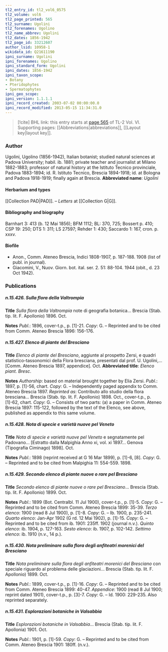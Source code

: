 ```yaml
---
tl2_entry_id: tl2_vol6_0575
tl2_volume: vol6
tl2_page_printed: 565
tl2_surname: Ugolini
tl2_forenames: Ugolino
tl2_name_abbrev: Ugolini
tl2_dates: 1856-1942
tl2_page_id: 33212607
author_lsid: 10958-1
wikidata_id: Q21611190
ipni_surname: Ugolini
ipni_forenames: Ugolino
ipni_standard_form: Ugolini
ipni_dates: 1856-1942
ipni_taxon_scope: 
- Botany
- Pteridophytes
- Spermatophytes
ipni_geo_scope: 
ipni_version: 1.1.1.1
ipni_record_created: 2003-07-02 00:00:00.0
ipni_record_modified: 2013-05-15 11:34:31.0
---
```



> [!cite] BHL link: this entry starts at [page 565](https://www.biodiversitylibrary.org/page/33212607) of TL-2 Vol. VI.
> Supporting pages: [[Abbreviations|abbreviations]], [[Layout key|layout key]].

### Author

Ugolini, Ugolino (1856-1942), Italian botanist; studied natural sciences at Padova University; habil. ib. 1881; private teacher and journalist at Milano 1882-1883; professor of natural history at the Istituto Tecnico provinciale, Padova 1883-1894; id. R. Istituto Tecnico, Brescia 1894-1918; id. at Bologna and Padova 1918-1919; finally again at Brescia. 
**Abbreviated name**: *Ugolini*

#### Herbarium and types

[[Collection PAD|PAD]]. – *Letters* at [[Collection G|G]].

#### Bibliography and biography

Barnhart 3: 413 (b. 12 Mai 1856); BFM 1112; BL: 370, 725; Bossert p. 410; CSP 19: 250; DTS 1: 311; LS 27597; Rehder 1: 430; Saccardo 1: 167, cron. p. xxxv.

#### Biofile

- Anon., Comm. Ateneo Brescia, Indici 1808-1907, p. 187-188. 1908 (list of publ. in journal).
- Giacomini, V., Nuov. Giorn. bot. ital. ser. 2. 51: 88-104. 1944 (obit., d. 23 Oct 1942).

### Publications

##### n.15.426. Sulla flora della Valtrompia

**Title**
*Sulla flora della Valtrompia* note di geografia botanica... Brescia (Stab. tip. lit. F. Apollonio) 1896. Oct.

**Notes**
*Publ*.: 1896, cover-t.p., p. \[1\]-21. *Copy*: G. – Reprinted and to be cited from Comm. Ateneo Brescia 1896: 156-176.

##### n.15.427. Elenco di piante del Bresciano

**Title**
*Elenco di piante del Bresciano*, aggiunte al prospetto Zersi, e quadri statistico-tassonomici della Flora bresciana, presentati dal prof. U. Ugolini,... \[Comm. Ateneo Brescia 1897, appendice\]. Oct.
**Abbreviated title**: *Elenco piant. Bresc*.

**Notes**
*Authorship*: based on material brought together by Elia Zersi.
*Publ*.: 1897, p. \[1\]-56, chart. *Copy*: G. – Independently paged appendix to Comm. Ateneo Brescia 1897.
*Reprinted as*: Contributo allo studio della flora bresciana... Brescia (Stab. tip. lit. F. Apollonio) 1898. Oct., cover-t.p., p. \[1\]-62, chart. *Copy*: G. – Consists of two parts: (a) a paper in Comm. Ateneo Brescia 1897: 115-122, followed by the text of the Elenco, see above, published as appendix to this same volume.

##### n.15.428. Nota di specie e varietà nuove pel Veneto

**Title**
*Nota di specie e varietà nuove pel Veneto* e segnatamente pel Padovano... \[Estratto dalla Malpighia Anno xi, vol. xi 1897... Genova (Tipografia Ciminago) 1898\]. Oct.

**Notes**
*Publ*.: 1898 (reprint received at G 16 Mar 1899), p. \[1\]-6, \[8\]. *Copy*: G. – Reprinted and to be cited from Malpighia 11: 554-559. 1898.

##### n.15.429. Secondo elenco di piante nuove o rare pel Bresciano

**Title**
*Secondo elenco di piante nuove o rare pel Bresciano*... Brescia (Stab. tip. lit. F. Apollonio) 1899. Oct.

**Notes**
*Publ*.: 1899 (Bot. Centralbl. 11 Jul 1900), cover-t.p., p. \[1\]-5. *Copy*: G. – Reprinted and to be cited from Comm. Ateneo Brescia 1899: 35-39.
*Terzo elenco*: 1900 (read 8 Jul 1900), p. \[1\]-8. *Copy*: G. – Ib. 1900, p. 235-241.
*Quarto elenco*: Jan-Apr 1902 (G rd. 12 Mai 1902), p. \[1\]-15. *Copy*: G. – Reprinted and to be cited from ib. 1901: 235ff. 1902 (journal n.v.).
*Quinto elenco*: ib. 1904, p. 127-163.
*Sesto elenco*: ib. 1907, p. 102-142.
*Settimo elenco*: ib. 1910 (n.v., 14 p.).

##### n.15.430. Nota preliminare sulla flora degli anfiteatri morenici del Bresciano

**Title**
*Nota preliminare sulla flora degli anfiteatri morenici del Bresciano* con speciale riguardo al problema delle glaciazioni... Brescia (Stab. tip. lit. F. Apollonio) 1899. Oct.

**Notes**
*Publ*.: 1899, cover-t.p., p. \[1\]-16. *Copy*: G. – Reprinted and to be cited from Comm. Ateneo Brescia 1899: 40-47.
*Appendice*: 1900 (read 8 Jul 1900; reprint dated 1901), cover-t.p., p. \[3\]-7. *Copy*: G. – Id. 1900: 229-235. Also reprinted separately.

##### n.15.431. Esplorazioni botaniche in Valsabbia

**Title**
*Esplorazioni botaniche in Valsabbia*... Brescia (Stab. tip. lit. F. Apollonia) 1901. Oct.

**Notes**
*Publ*.: 1901, p. \[1\]-59. *Copy*: G. – Reprinted and to be cited from Comm. Ateneo Brescia 1901: 180ff. (n.v.).

